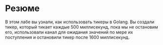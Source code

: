 # Резюме

В этом лабе вы узнали, как использовать тикеры в Golang. Вы создали тикер, который тикает каждые 500 миллисекунд, пока мы не остановим его, использовали канал для ожидания значений по мере их поступления и остановили тикер после 1600 миллисекунд.
